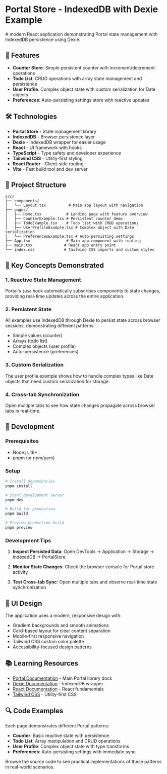 # Portal Store - IndexedDB with Dexie Example

A modern React application demonstrating Portal state management with IndexedDB persistence using Dexie.

## 🚀 Features

- **Counter Store**: Simple persistent counter with increment/decrement operations
- **Todo List**: CRUD operations with array state management and persistence
- **User Profile**: Complex object state with custom serialization for Date objects
- **Preferences**: Auto-persisting settings store with reactive updates

## 🛠️ Technologies

- **Portal Store** - State management library
- **IndexedDB** - Browser persistence layer
- **Dexie** - IndexedDB wrapper for easier usage
- **React** - UI framework with hooks
- **TypeScript** - Type safety and developer experience
- **Tailwind CSS** - Utility-first styling
- **React Router** - Client-side routing
- **Vite** - Fast build tool and dev server

## 📁 Project Structure

```
src/
├── components/
│   └── Layout.tsx          # Main app layout with navigation
├── pages/
│   ├── Home.tsx           # Landing page with feature overview
│   ├── CounterExample.tsx # Persistent counter demo
│   ├── TodoExample.tsx    # Todo list with CRUD operations
│   ├── UserProfileExample.tsx # Complex object with Date serialization
│   └── PreferencesExample.tsx # Auto-persisting settings
├── App.tsx                # Main app component with routing
├── main.tsx              # React app entry point
└── index.css             # Tailwind CSS imports and custom styles
```

## 🎯 Key Concepts Demonstrated

### 1. **Reactive State Management**

Portal's `$use` hook automatically subscribes components to state changes, providing real-time updates across the entire application.

### 2. **Persistent State**

All examples use IndexedDB through Dexie to persist state across browser sessions, demonstrating different patterns:

- Simple values (counter)
- Arrays (todo list)
- Complex objects (user profile)
- Auto-persistence (preferences)

### 3. **Custom Serialization**

The user profile example shows how to handle complex types like Date objects that need custom serialization for storage.

### 4. **Cross-tab Synchronization**

Open multiple tabs to see how state changes propagate across browser tabs in real-time.

## 🔧 Development

### Prerequisites

- Node.js 16+
- pnpm (or npm/yarn)

### Setup

```bash
# Install dependencies
pnpm install

# Start development server
pnpm dev

# Build for production
pnpm build

# Preview production build
pnpm preview
```

### Development Tips

1. **Inspect Persisted Data**:
   Open DevTools → Application → Storage → IndexedDB → PortalStore

2. **Monitor State Changes**:
   Check the browser console for Portal store activity

3. **Test Cross-tab Sync**:
   Open multiple tabs and observe real-time state synchronization

## 🎨 UI Design

The application uses a modern, responsive design with:

- Gradient backgrounds and smooth animations
- Card-based layout for clear content separation
- Mobile-first responsive navigation
- Tailwind CSS custom color palette
- Accessibility-focused design patterns

## 📚 Learning Resources

- [Portal Documentation](../../README.md) - Main Portal library docs
- [Dexie Documentation](https://dexie.org/) - IndexedDB wrapper
- [React Documentation](https://react.dev/) - React fundamentals
- [Tailwind CSS](https://tailwindcss.com/) - Utility-first CSS

## 🔍 Code Examples

Each page demonstrates different Portal patterns:

- **Counter**: Basic reactive state with persistence
- **Todo List**: Array manipulation and CRUD operations
- **User Profile**: Complex object state with type transforms
- **Preferences**: Auto-persisting settings with immediate sync

Browse the source code to see practical implementations of these patterns in real-world scenarios.
